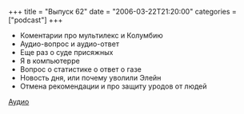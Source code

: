 +++
title = "Выпуск 62"
date = "2006-03-22T21:20:00"
categories = ["podcast"]
+++


- Коментарии про мультилекс и Колумбию
- Аудио-вопрос и аудио-ответ
- Еще раз о суде присяжных
- Я в компьютерре
- Вопрос о статистике о ответ о газе
- Новость дня, или почему уволили Элейн
- Отмена рекомендации и про защиту уродов от людей

[Аудио](https://podcast.umputun.com/media/ump_podcast62.mp3)
<audio src="https://podcast.umputun.com/media/ump_podcast62.mp3" preload="none">